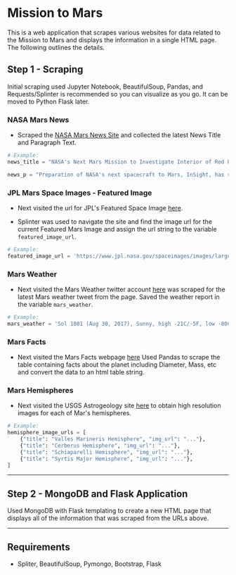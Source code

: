 # Mission to Mars

This is a web application that scrapes various websites for data related to the Mission to Mars and displays the information in a single HTML page. The following outlines the details.

## Step 1 - Scraping

Initial scraping used Jupyter Notebook, BeautifulSoup, Pandas, and Requests/Splinter is recommended so you can visualize as you go. It can be moved to Python Flask later.


### NASA Mars News

* Scraped the [NASA Mars News Site](https://mars.nasa.gov/news/) and collected the latest News Title and Paragraph Text. 

```python
# Example:
news_title = "NASA's Next Mars Mission to Investigate Interior of Red Planet"

news_p = "Preparation of NASA's next spacecraft to Mars, InSight, has ramped up this summer, on course for launch next May from Vandenberg Air Force Base in central California -- the first interplanetary launch in history from America's West Coast."
```

### JPL Mars Space Images - Featured Image

* Next visited the url for JPL's Featured Space Image [here](https://www.jpl.nasa.gov/spaceimages/?search=&category=Mars).

* Splinter was used to navigate the site and find the image url for the current Featured Mars Image and assign the url string to the variable `featured_image_url`.

```python
# Example:
featured_image_url = 'https://www.jpl.nasa.gov/spaceimages/images/largesize/PIA16225_hires.jpg'
```

### Mars Weather

* Next visited the Mars Weather twitter account [here](https://twitter.com/marswxreport?lang=en) was scraped for the latest Mars weather tweet from the page. Saved the weather report in the variable `mars_weather`.

```python
# Example:
mars_weather = 'Sol 1801 (Aug 30, 2017), Sunny, high -21C/-5F, low -80C/-112F, pressure at 8.82 hPa, daylight 06:09-17:55'
```

### Mars Facts

* Next visited the Mars Facts webpage [here](http://space-facts.com/mars/) Used Pandas to scrape the table containing facts about the planet including Diameter, Mass, etc and convert the data to an html table string.


### Mars Hemispheres

* Next visited the USGS Astrogeology site [here](https://astrogeology.usgs.gov/search/results?q=hemisphere+enhanced&k1=target&v1=Mars) to obtain high resolution images for each of Mar's hemispheres.

```python
# Example:
hemisphere_image_urls = [
    {"title": "Valles Marineris Hemisphere", "img_url": "..."},
    {"title": "Cerberus Hemisphere", "img_url": "..."},
    {"title": "Schiaparelli Hemisphere", "img_url": "..."},
    {"title": "Syrtis Major Hemisphere", "img_url": "..."},
]
```

- - -

## Step 2 - MongoDB and Flask Application

Used MongoDB with Flask templating to create a new HTML page that displays all of the information that was scraped from the URLs above.

- - -

## Requirements

* Spliter, BeautifulSoup, Pymongo, Bootstrap, Flask
